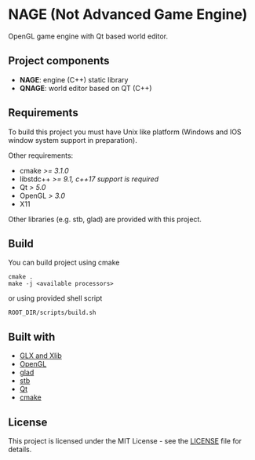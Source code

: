 # NAGE (Not Advanced Game Engine)
OpenGL game engine with Qt based world editor.

## Project components
* __NAGE__: engine (C++) static library
* __QNAGE__: world editor based on QT (C++)

## Requirements
To build this project you must have Unix like platform (Windows and IOS window system support 
in preparation).

Other requirements:
- cmake _>= 3.1.0_
- libstdc++ _>= 9.1, c++17 support is required_
- Qt _> 5.0_
- OpenGL _> 3.0_
- X11

Other libraries (e.g. stb, glad) are provided with this project.

## Build

You can build project using cmake
```
cmake .
make -j <available processors>
```

or using provided shell script
```
ROOT_DIR/scripts/build.sh
```

## Built with
* [GLX and Xlib](https://www.khronos.org/opengl/wiki/Programming_OpenGL_in_Linux:_GLX_and_Xlib)
* [OpenGL](https://www.khronos.org/opengl/)
* [glad](https://github.com/Dav1dde/glad)
* [stb](https://github.com/nothings/stb)
* [Qt](https://www.qt.io)
* [cmake](https://cmake.org)

## License
This project is licensed under the MIT License - see the [LICENSE](LICENSE) file for details.
